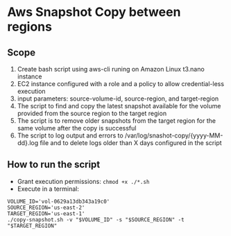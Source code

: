 # Aws Snapshot Copy between regions

## Scope

1. Create bash script using aws-cli runing on Amazon Linux t3.nano instance
2. EC2 instance configured with a role and a policy to allow credential-less execution
3. input parameters: source-volume-id, source-region, and target-region
4. The script to find and copy the latest snapshot available for the volume provided from the source region to the target region
5. The script is to remove older snapshots from the target region for the same volume after the copy is successful
6. The script to log output and errors to /var/log/snashot-copy/{yyyy-MM-dd}.log file and to delete logs older than X days configured in the script

## How to run the script

* Grant execution permissions: `chmod +x ./*.sh`
* Execute in a terminal: 
```
VOLUME_ID='vol-0629a13db343a19c0'
SOURCE_REGION='us-east-2'
TARGET_REGION='us-east-1'
./copy-snapshot.sh -v "$VOLUME_ID" -s "$SOURCE_REGION" -t "$TARGET_REGION"
```